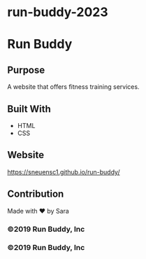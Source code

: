 # run-buddy-2023

# Run Buddy

## Purpose
A website that offers fitness training services.

## Built With
* HTML
* CSS

## Website
https://sneuensc1.github.io/run-buddy/

## Contribution
Made with ❤️ by Sara

### ©️2019 Run Buddy, Inc

### ©️2019 Run Buddy, Inc